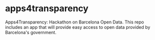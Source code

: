 # apps4transparency
Apps4Transparency: Hackathon on Barcelona Open Data. This repo includes an app that will provide easy access to open data provided by Barcelona's government.
